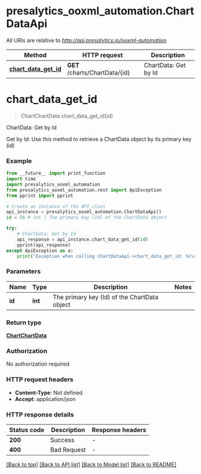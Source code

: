 # presalytics_ooxml_automation.ChartDataApi

All URIs are relative to *http://api.presalytics.io/ooxml-automation*

Method | HTTP request | Description
------------- | ------------- | -------------
[**chart_data_get_id**](ChartDataApi.md#chart_data_get_id) | **GET** /charts/ChartData/{id} | ChartData: Get by Id


# **chart_data_get_id**
> ChartChartData chart_data_get_id(id)

ChartData: Get by Id

Get by Id: Use this method to retrieve a ChartData object by its primary key (id)

### Example

```python
from __future__ import print_function
import time
import presalytics_ooxml_automation
from presalytics_ooxml_automation.rest import ApiException
from pprint import pprint

# Create an instance of the API class
api_instance = presalytics_ooxml_automation.ChartDataApi()
id = 56 # int | The primary key (Id) of the ChartData object

try:
    # ChartData: Get by Id
    api_response = api_instance.chart_data_get_id(id)
    pprint(api_response)
except ApiException as e:
    print("Exception when calling ChartDataApi->chart_data_get_id: %s\n" % e)
```

### Parameters

Name | Type | Description  | Notes
------------- | ------------- | ------------- | -------------
 **id** | **int**| The primary key (Id) of the ChartData object | 

### Return type

[**ChartChartData**](ChartChartData.md)

### Authorization

No authorization required

### HTTP request headers

 - **Content-Type**: Not defined
 - **Accept**: application/json

### HTTP response details
| Status code | Description | Response headers |
|-------------|-------------|------------------|
**200** | Success |  -  |
**400** | Bad Request |  -  |

[[Back to top]](#) [[Back to API list]](../README.md#documentation-for-api-endpoints) [[Back to Model list]](../README.md#documentation-for-models) [[Back to README]](../README.md)


